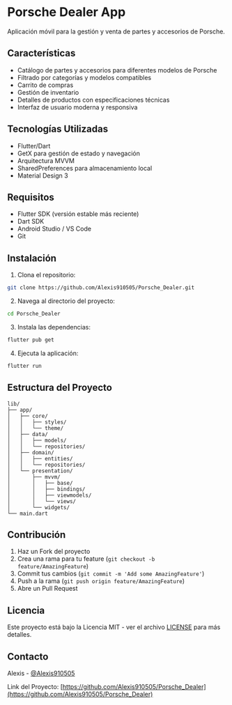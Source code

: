 # Porsche Dealer App

Aplicación móvil para la gestión y venta de partes y accesorios de Porsche.

## Características

- Catálogo de partes y accesorios para diferentes modelos de Porsche
- Filtrado por categorías y modelos compatibles
- Carrito de compras
- Gestión de inventario
- Detalles de productos con especificaciones técnicas
- Interfaz de usuario moderna y responsiva

## Tecnologías Utilizadas

- Flutter/Dart
- GetX para gestión de estado y navegación
- Arquitectura MVVM
- SharedPreferences para almacenamiento local
- Material Design 3

## Requisitos

- Flutter SDK (versión estable más reciente)
- Dart SDK
- Android Studio / VS Code
- Git

## Instalación

1. Clona el repositorio:
```bash
git clone https://github.com/Alexis910505/Porsche_Dealer.git
```

2. Navega al directorio del proyecto:
```bash
cd Porsche_Dealer
```

3. Instala las dependencias:
```bash
flutter pub get
```

4. Ejecuta la aplicación:
```bash
flutter run
```

## Estructura del Proyecto

```
lib/
├── app/
│   ├── core/
│   │   ├── styles/
│   │   └── theme/
│   ├── data/
│   │   ├── models/
│   │   └── repositories/
│   ├── domain/
│   │   ├── entities/
│   │   └── repositories/
│   └── presentation/
│       ├── mvvm/
│       │   ├── base/
│       │   ├── bindings/
│       │   ├── viewmodels/
│       │   └── views/
│       └── widgets/
└── main.dart
```

## Contribución

1. Haz un Fork del proyecto
2. Crea una rama para tu feature (`git checkout -b feature/AmazingFeature`)
3. Commit tus cambios (`git commit -m 'Add some AmazingFeature'`)
4. Push a la rama (`git push origin feature/AmazingFeature`)
5. Abre un Pull Request

## Licencia

Este proyecto está bajo la Licencia MIT - ver el archivo [LICENSE](LICENSE) para más detalles.

## Contacto

Alexis - [@Alexis910505](https://github.com/Alexis910505)

Link del Proyecto: [https://github.com/Alexis910505/Porsche_Dealer](https://github.com/Alexis910505/Porsche_Dealer)
